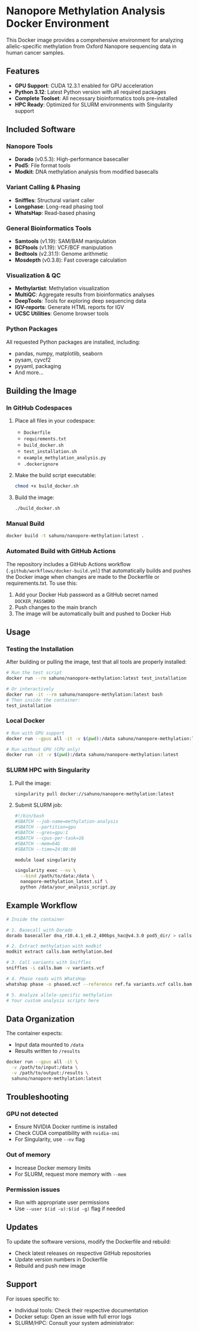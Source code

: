 # Nanopore Methylation Analysis Docker Environment

This Docker image provides a comprehensive environment for analyzing allelic-specific methylation from Oxford Nanopore sequencing data in human cancer samples.

## Features

- **GPU Support**: CUDA 12.3.1 enabled for GPU acceleration
- **Python 3.12**: Latest Python version with all required packages
- **Complete Toolset**: All necessary bioinformatics tools pre-installed
- **HPC Ready**: Optimized for SLURM environments with Singularity support

## Included Software

### Nanopore Tools
- **Dorado** (v0.5.3): High-performance basecaller
- **Pod5**: File format tools
- **Modkit**: DNA methylation analysis from modified basecalls

### Variant Calling & Phasing
- **Sniffles**: Structural variant caller
- **Longphase**: Long-read phasing tool
- **WhatsHap**: Read-based phasing

### General Bioinformatics Tools
- **Samtools** (v1.19): SAM/BAM manipulation
- **BCFtools** (v1.19): VCF/BCF manipulation
- **Bedtools** (v2.31.1): Genome arithmetic
- **Mosdepth** (v0.3.8): Fast coverage calculation

### Visualization & QC
- **Methylartist**: Methylation visualization
- **MultiQC**: Aggregate results from bioinformatics analyses
- **DeepTools**: Tools for exploring deep sequencing data
- **IGV-reports**: Generate HTML reports for IGV
- **UCSC Utilities**: Genome browser tools

### Python Packages
All requested Python packages are installed, including:
- pandas, numpy, matplotlib, seaborn
- pysam, cyvcf2
- pyyaml, packaging
- And more...

## Building the Image

### In GitHub Codespaces

1. Place all files in your codespace:
   - `Dockerfile`
   - `requirements.txt`
   - `build_docker.sh`
   - `test_installation.sh`
   - `example_methylation_analysis.py`
   - `.dockerignore`

2. Make the build script executable:
   ```bash
   chmod +x build_docker.sh
   ```

3. Build the image:
   ```bash
   ./build_docker.sh
   ```

### Manual Build

```bash
docker build -t sahuno/nanopore-methylation:latest .
```

### Automated Build with GitHub Actions

The repository includes a GitHub Actions workflow (`.github/workflows/docker-build.yml`) that automatically builds and pushes the Docker image when changes are made to the Dockerfile or requirements.txt. To use this:

1. Add your Docker Hub password as a GitHub secret named `DOCKER_PASSWORD`
2. Push changes to the main branch
3. The image will be automatically built and pushed to Docker Hub

## Usage

### Testing the Installation

After building or pulling the image, test that all tools are properly installed:

```bash
# Run the test script
docker run --rm sahuno/nanopore-methylation:latest test_installation

# Or interactively
docker run -it --rm sahuno/nanopore-methylation:latest bash
# Then inside the container:
test_installation
```

### Local Docker

```bash
# Run with GPU support
docker run --gpus all -it -v $(pwd):/data sahuno/nanopore-methylation:latest

# Run without GPU (CPU only)
docker run -it -v $(pwd):/data sahuno/nanopore-methylation:latest
```

### SLURM HPC with Singularity

1. Pull the image:
   ```bash
   singularity pull docker://sahuno/nanopore-methylation:latest
   ```

2. Submit SLURM job:
   ```bash
   #!/bin/bash
   #SBATCH --job-name=methylation-analysis
   #SBATCH --partition=gpu
   #SBATCH --gres=gpu:1
   #SBATCH --cpus-per-task=16
   #SBATCH --mem=64G
   #SBATCH --time=24:00:00

   module load singularity

   singularity exec --nv \
     --bind /path/to/data:/data \
     nanopore-methylation_latest.sif \
     python /data/your_analysis_script.py
   ```

## Example Workflow

```bash
# Inside the container

# 1. Basecall with Dorado
dorado basecaller dna_r10.4.1_e8.2_400bps_hac@v4.3.0 pod5_dir/ > calls.bam

# 2. Extract methylation with modkit
modkit extract calls.bam methylation.bed

# 3. Call variants with Sniffles
sniffles -i calls.bam -v variants.vcf

# 4. Phase reads with WhatsHap
whatshap phase -o phased.vcf --reference ref.fa variants.vcf calls.bam

# 5. Analyze allele-specific methylation
# Your custom analysis scripts here
```

## Data Organization

The container expects:
- Input data mounted to `/data`
- Results written to `/results`

```bash
docker run --gpus all -it \
  -v /path/to/input:/data \
  -v /path/to/output:/results \
  sahuno/nanopore-methylation:latest
```

## Troubleshooting

### GPU not detected
- Ensure NVIDIA Docker runtime is installed
- Check CUDA compatibility with `nvidia-smi`
- For Singularity, use `--nv` flag

### Out of memory
- Increase Docker memory limits
- For SLURM, request more memory with `--mem`

### Permission issues
- Run with appropriate user permissions
- Use `--user $(id -u):$(id -g)` flag if needed

## Updates

To update the software versions, modify the Dockerfile and rebuild:
- Check latest releases on respective GitHub repositories
- Update version numbers in Dockerfile
- Rebuild and push new image

## Support

For issues specific to:
- Individual tools: Check their respective documentation
- Docker setup: Open an issue with full error logs
- SLURM/HPC: Consult your system administrator:
